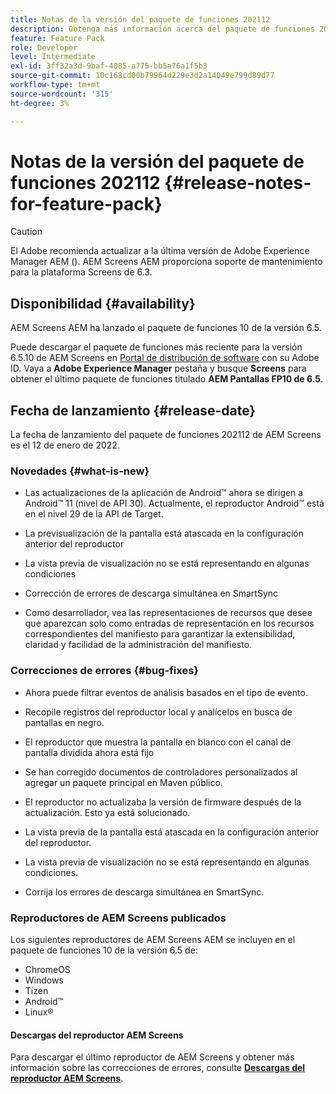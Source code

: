```yaml
---
title: Notas de la versión del paquete de funciones 202112
description: Obtenga más información acerca del paquete de funciones 202112 de AEM Screens lanzado el 12 de enero de 2022.
feature: Feature Pack
role: Developer
level: Intermediate
exl-id: 3ff32a3d-9baf-4085-a775-bb5a76a1f5b3
source-git-commit: 10c168cd00b79964d229e3d2a14049e799d89d77
workflow-type: tm+mt
source-wordcount: '315'
ht-degree: 3%

---
```


# Notas de la versión del paquete de funciones 202112 {#release-notes-for-feature-pack}

>[!CAUTION]
>El Adobe recomienda actualizar a la última versión de Adobe Experience Manager AEM (). AEM Screens AEM proporciona soporte de mantenimiento para la plataforma Screens de 6.3.

## Disponibilidad {#availability}

AEM Screens AEM ha lanzado el paquete de funciones 10 de la versión 6.5.

Puede descargar el paquete de funciones más reciente para la versión 6.5.10 de AEM Screens en [Portal de distribución de software](https://experience.adobe.com/#/downloads/content/software-distribution/es/aem.html) con su Adobe ID. Vaya a **Adobe Experience Manager** pestaña y busque **Screens** para obtener el último paquete de funciones titulado **AEM Pantallas FP10 de 6.5**.

## Fecha de lanzamiento {#release-date}

La fecha de lanzamiento del paquete de funciones 202112 de AEM Screens es el 12 de enero de 2022.

### Novedades {#what-is-new}

* Las actualizaciones de la aplicación de Android™ ahora se dirigen a Android™ 11 (nivel de API 30). Actualmente, el reproductor Android™ está en el nivel 29 de la API de Target.

* La previsualización de la pantalla está atascada en la configuración anterior del reproductor

* La vista previa de visualización no se está representando en algunas condiciones

* Corrección de errores de descarga simultánea en SmartSync

* Como desarrollador, vea las representaciones de recursos que desee que aparezcan solo como entradas de representación en los recursos correspondientes del manifiesto para garantizar la extensibilidad, claridad y facilidad de la administración del manifiesto.

### Correcciones de errores {#bug-fixes}

* Ahora puede filtrar eventos de análisis basados en el tipo de evento.

* Recopile registros del reproductor local y analícelos en busca de pantallas en negro.

* El reproductor que muestra la pantalla en blanco con el canal de pantalla dividida ahora está fijo

* Se han corregido documentos de controladores personalizados al agregar un paquete principal en Maven público.

* El reproductor no actualizaba la versión de firmware después de la actualización. Esto ya está solucionado.

* La vista previa de la pantalla está atascada en la configuración anterior del reproductor.

* La vista previa de visualización no se está representando en algunas condiciones.

* Corrija los errores de descarga simultánea en SmartSync.

### Reproductores de AEM Screens publicados

Los siguientes reproductores de AEM Screens AEM se incluyen en el paquete de funciones 10 de la versión 6.5 de:

* ChromeOS
* Windows
* Tizen
* Android™
* Linux®

#### Descargas del reproductor AEM Screens

Para descargar el último reproductor de AEM Screens y obtener más información sobre las correcciones de errores, consulte **[Descargas del reproductor AEM Screens](https://download.macromedia.com/screens/index.html)**.
